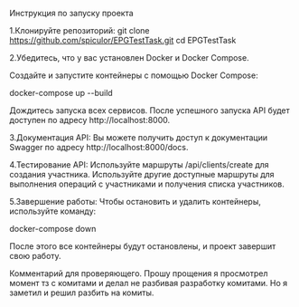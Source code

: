 Инструкция по запуску проекта

1.Клонируйте репозиторий:
 git clone https://github.com/spiculor/EPGTestTask.git
 cd EPGTestTask

2.Убедитесь, что у вас установлен Docker и Docker Compose.

 Создайте и запустите контейнеры с помощью Docker Compose:

 docker-compose up --build

 Дождитесь запуска всех сервисов. После успешного запуска API будет доступен по адресу http://localhost:8000.

3.Документация API:
 Вы можете получить доступ к документации Swagger по адресу http://localhost:8000/docs.

4.Тестирование API:
 Используйте маршруты /api/clients/create для создания участника.
 Используйте другие доступные маршруты для выполнения операций с участниками и получения списка участников.

5.Завершение работы:
 Чтобы остановить и удалить контейнеры, используйте команду:

 docker-compose down

 После этого все контейнеры будут остановлены, и проект завершит свою работу.


Комментарий для проверяющего.
Прошу прощения я просмотрел момент тз с комитами и делал не разбивая разработку комитами. Но я заметил и решил разбить на комиты.